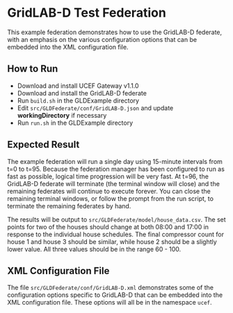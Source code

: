 # GridLAB-D Test Federation
This example federation demonstrates how to use the GridLAB-D federate, with an emphasis on the various configuration options that can be embedded into the XML configuration file.

## How to Run

- Download and install UCEF Gateway v1.1.0
- Download and install the GridLAB-D federate
- Run `build.sh` in the GLDExample directory
- Edit `src/GLDFederate/conf/GridLAB-D.json` and update **workingDirectory** if necessary
- Run `run.sh` in the GLDExample directory

## Expected Result

The example federation will run a single day using 15-minute intervals from t=0 to t=95. Because the federation manager has been configured to run as fast as possible, logical time progression will be very fast. At t=96, the GridLAB-D federate will terminate (the terminal window will close) and the remaining federates will continue to execute forever. You can close the remaining terminal windows, or follow the prompt from the run script, to terminate the remaining federates by hand.

The results will be output to `src/GLDFederate/model/house_data.csv`. The set points for two of the houses should change at both 08:00 and 17:00 in response to the individual house schedules. The final compressor count for house 1 and house 3 should be similar, while house 2 should be a slightly lower value. All three values should be in the range 60 - 100.

## XML Configuration File

The file `src/GLDFederate/conf/GridLAB-D.xml` demonstrates some of the configuration options specific to GridLAB-D that can be embedded into the XML configuration file. These options will all be in the namespace `ucef`.

